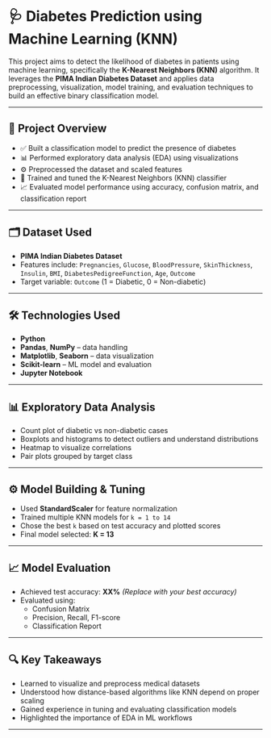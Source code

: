 # 🩺 Diabetes Prediction using Machine Learning (KNN)

This project aims to detect the likelihood of diabetes in patients using machine learning, specifically the **K-Nearest Neighbors (KNN)** algorithm. It leverages the **PIMA Indian Diabetes Dataset** and applies data preprocessing, visualization, model training, and evaluation techniques to build an effective binary classification model.

---

## 📌 Project Overview

- ✅ Built a classification model to predict the presence of diabetes
- 📊 Performed exploratory data analysis (EDA) using visualizations
- ⚙️ Preprocessed the dataset and scaled features
- 🧠 Trained and tuned the K-Nearest Neighbors (KNN) classifier
- 📈 Evaluated model performance using accuracy, confusion matrix, and classification report

---

## 🗂️ Dataset Used

- **PIMA Indian Diabetes Dataset**
- Features include: `Pregnancies`, `Glucose`, `BloodPressure`, `SkinThickness`, `Insulin`, `BMI`, `DiabetesPedigreeFunction`, `Age`, `Outcome`
- Target variable: `Outcome` (1 = Diabetic, 0 = Non-diabetic)

---

## 🛠️ Technologies Used

- **Python**
- **Pandas**, **NumPy** – data handling
- **Matplotlib**, **Seaborn** – data visualization
- **Scikit-learn** – ML model and evaluation
- **Jupyter Notebook**

---

## 📊 Exploratory Data Analysis

- Count plot of diabetic vs non-diabetic cases
- Boxplots and histograms to detect outliers and understand distributions
- Heatmap to visualize correlations
- Pair plots grouped by target class

---

## ⚙️ Model Building & Tuning

- Used **StandardScaler** for feature normalization
- Trained multiple KNN models for `k = 1 to 14`
- Chose the best `k` based on test accuracy and plotted scores
- Final model selected: **K = 13**

---

## 📈 Model Evaluation

- Achieved test accuracy: **XX%** *(Replace with your best accuracy)*
- Evaluated using:
  - Confusion Matrix
  - Precision, Recall, F1-score
  - Classification Report

---

## 🔍 Key Takeaways

- Learned to visualize and preprocess medical datasets
- Understood how distance-based algorithms like KNN depend on proper scaling
- Gained experience in tuning and evaluating classification models
- Highlighted the importance of EDA in ML workflows

---


